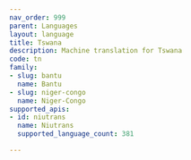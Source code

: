 ```yaml
---
nav_order: 999
parent: Languages
layout: language
title: Tswana
description: Machine translation for Tswana
code: tn
family:
- slug: bantu
  name: Bantu
- slug: niger-congo
  name: Niger-Congo
supported_apis:
- id: niutrans
  name: Niutrans
  supported_language_count: 381

---
```


